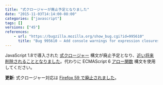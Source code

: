 ```yaml
---
title: "式クロージャーが廃止予定となりました"
date: "2015-11-03T14:14:00-08:00"
categories: ["javascript"]
tags: []
versions: ["45"]
references:
    - url: "https://bugzilla.mozilla.org/show_bug.cgi?id=995610"
      title: "Bug 995610 – Add console warnings for expression closures (shorthand function syntax)"
---
```

JavaScript 1.8で導入された [式クロージャー](https://developer.mozilla.org/ja/docs/Web/JavaScript/Reference/Operators/Expression_closures) 構文が廃止予定となり、[近い将来削除されることとなりました](https://www.fxsitecompat.com/ja/docs/2015/expression-closure-support-will-be-removed/)。代わりに ECMAScript 6 [アロー関数](https://developer.mozilla.org/ja/docs/Web/JavaScript/Reference/Functions/Arrow_functions) 構文を使用してください。

**更新**: 式クロージャー対応は [Firefox 59 で廃止されました](https://www.fxsitecompat.com/ja/docs/2017/expression-closure-support-has-been-removed/)。
